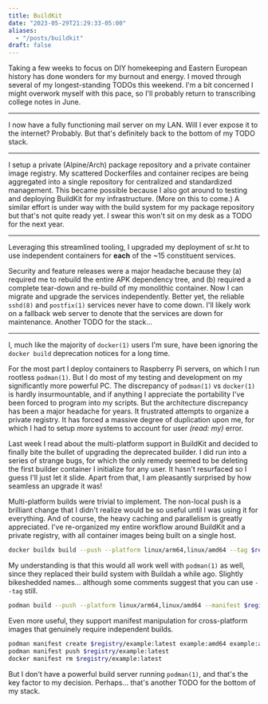 ```yaml
---
title: BuildKit
date: "2023-05-29T21:29:33-05:00"
aliases:
  - "/posts/buildkit"
draft: false
---
```


Taking a few weeks to focus on DIY homekeeping and Eastern European history
has done wonders for my burnout and energy.
I moved through several of my longest-standing TODOs this weekend.
I'm a bit concerned I might overwork myself with this pace, so I'll
probably return to transcribing college notes in June.

----

I now have a fully functioning mail server on my LAN.
Will I ever expose it to the internet?
Probably.
But that's definitely back to the bottom of my TODO stack.

----

I setup a private (Alpine/Arch) package repository and a private container
image registry.
My scattered Dockerfiles and container recipes are being aggregated into a
single repository for centralized and standardized management.
This became possible because I also got around to testing and deploying
BuildKit for my infrastructure.
(More on this to come.)
A similar effort is under way with the build system for my package repository
but that's not quite ready yet.
I swear this won't sit on my desk as a TODO for the next year.

----

Leveraging this streamlined tooling, I upgraded my deployment of sr.ht to use
independent containers for **each** of the ~15 constituent services.

Security and feature releases were a major headache because they (a) required
me to rebuild the entire APK dependency tree, and (b) required a complete
tear-down and re-build of my monolithic container.
Now I can migrate and upgrade the services independently.
Better yet, the reliable `sshd(8)` and `postfix(1)` services never have to come
down.
I'll likely work on a fallback web server to denote that the services are down
for maintenance. Another TODO for the stack...

----

I, much like the majority of `docker(1)` users I'm sure, have been ignoring the
`docker build` deprecation notices for a long time.

For the most part I deploy containers to Raspberry Pi servers, on which I run
rootless `podman(1)`.
But I do most of my testing and development on my significantly more powerful
PC.
The discrepancy of `podman(1)` vs `docker(1)` is hardly insurmountable, and
if anything I appreciate the portability I've been forced to program into my
scripts.
But the architecture discrepancy has been a major headache for years.
It frustrated attempts to organize a private registry.
It has forced a massive degree of duplication upon me, for which I had to setup
*more* systems to account for user *(read: my)* error.

Last week I read about the multi-platform support in BuildKit and decided to
finally bite the bullet of upgrading the deprecated builder.
I did run into a series of strange bugs, for which the only remedy seemed to be
deleting the first builder container I initialize for any user.
It hasn't resurfaced so I guess I'll just let it slide.
Apart from that, I am pleasantly surprised by how seamless an upgrade it was!

Multi-platform builds were trivial to implement.
The non-local push is a brilliant change that I didn't realize would be so
useful until I was using it for everything.
And of course, the heavy caching and parallelism is greatly appreciated.
I've re-organized my entire workflow around BuildKit and a private registry,
with all container images being built on a single host.

```bash
docker buildx build --push --platform linux/arm64,linux/amd64 --tag $registry/example:latest .
```

My understanding is that this would all work well with `podman(1)` as well,
since they replaced their build system with Buildah a while ago.
Slightly bikeshedded names... although some comments suggest that you can use
`--tag` still.

```bash
podman build --push --platform linux/arm64,linux/amd64 --manifest $registry/example:latest .
```

Even more useful, they support manifest manipulation for cross-platform images
that genuinely require independent builds.

```bash
podman manifest create $registry/example:latest example:amd64 example:arm64
podman manifest push $registry/example:latest
docker manifest rm $registry/example:latest
```

But I don't have a powerful build server running `podman(1)`, and that's the
key factor to my decision.
Perhaps... that's another TODO for the bottom of my stack.

